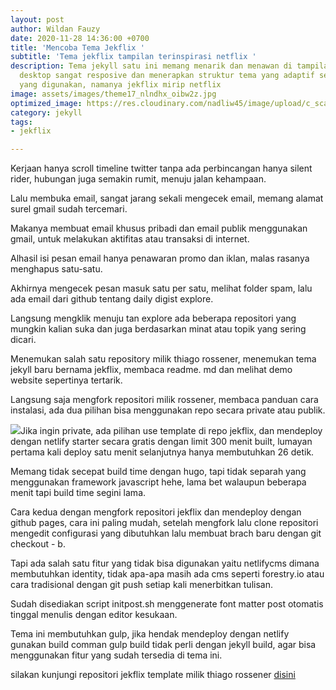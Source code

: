 ```yaml
---
layout: post
author: Wildan Fauzy
date: 2020-11-28 14:36:00 +0700
title: 'Mencoba Tema Jekflix '
subtitle: 'Tema jekflix tampilan terinspirasi netflix '
description: Tema jekyll satu ini memang menarik dan menawan di tampilan mobile atau
  desktop sangat resposive dan menerapkan struktur tema yang adaptif sesuau gadget
  yang digunakan, namanya jekflix mirip netflix
image: assets/images/theme17_nlndhx_oibw2z.jpg
optimized_image: https://res.cloudinary.com/nadliw45/image/upload/c_scale,w_380/c_scale,w_380/v1606485056/theme17_nlndhx_oibw2z.jpg
category: jekyll
tags:
- jekflix

---
```

Kerjaan hanya scroll timeline twitter tanpa ada perbincangan hanya silent rider, hubungan juga semakin rumit, menuju jalan kehampaan.

Lalu membuka email, sangat jarang sekali mengecek email, memang alamat surel gmail sudah tercemari.

Makanya membuat email khusus pribadi dan email publik menggunakan gmail, untuk melakukan aktifitas atau transaksi di internet.

Alhasil isi pesan email hanya penawaran promo dan iklan, malas rasanya menghapus satu-satu.

Akhirnya mengecek pesan masuk satu per satu, melihat folder spam, lalu ada email dari github tentang daily digist explore.

Langsung mengklik menuju tan explore ada beberapa repositori yang mungkin kalian suka dan juga berdasarkan minat atau topik yang sering dicari.

Menemukan salah satu repository milik thiago rossener, menemukan tema jekyll baru bernama jekflix, membaca readme. md dan melihat demo website sepertinya tertarik.

Langsung saja mengfork repositori milik rossener, membaca panduan cara instalasi, ada dua pilihan bisa menggunakan repo secara private atau publik.

![](https://res.cloudinary.com/nadliw45/image/upload/v1606550351/jekflix-capa_vfhuzh_ij4ab2.png)Jika ingin private, ada pilihan use template di repo jekflix, dan mendeploy dengan netlify starter secara gratis dengan limit 300 menit built, lumayan pertama kali deploy satu menit selanjutnya hanya membutuhkan 26 detik.

Memang tidak secepat build time dengan hugo, tapi tidak separah yang menggunakan framework javascript hehe, lama bet walaupun beberapa menit tapi build time segini lama.

Cara kedua dengan mengfork repositori jekflix dan mendeploy dengan github pages, cara ini paling mudah, setelah mengfork lalu clone repositori mengedit configurasi yang dibutuhkan lalu membuat brach baru dengan git checkout - b.

Tapi ada salah satu fitur yang tidak bisa digunakan yaitu netlifycms dimana membutuhkan identity, tidak apa-apa masih ada cms seperti forestry.io atau cara tradisional dengan git push setiap kali menerbitkan tulisan.

Sudah disediakan script initpost.sh menggenerate font matter post otomatis tinggal menulis dengan editor kesukaan.

Tema ini membutuhkan gulp, jika hendak mendeploy dengan netlify gunakan build comman gulp build tidak perli dengan jekyll build, agar bisa menggunakan fitur yang sudah tersedia di tema ini.

silakan kunjungi repositori jekflix template milik thiago rossener [disini](https://github.com/thiagorossener/jekflix-template "jekflix themes")